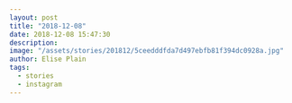 ```yaml
---
layout: post
title: "2018-12-08"
date: 2018-12-08 15:47:30
description: 
image: "/assets/stories/201812/5ceedddfda7d497ebfb81f394dc0928a.jpg"
author: Elise Plain
tags: 
  - stories
  - instagram
---
```



<p></p>
